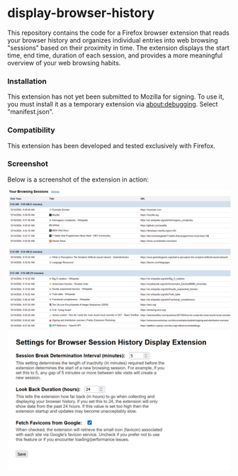 # display-browser-history

This repository contains the code for a Firefox browser extension that reads your browser history and organizes individual entries into web browsing "sessions" based on their proximity in time. The extension displays the start time, end time, duration of each session, and provides a more meaningful overview of your web browsing habits.

### Installation

This extension has not yet been submitted to Mozilla for signing. To use it, you must install it as a temporary extension via [about:debugging](about:debugging#/runtime/this-firefox). Select "manifest.json".

### Compatibility

This extension has been developed and tested exclusively with Firefox.

### Screenshot

Below is a screenshot of the extension in action:

![Browser Session Screenshot](screenshots/browserSessionScreenshot.png)
![Browser Session Screenshot](screenshots/browserSessionSettingsScreenshot.png)
